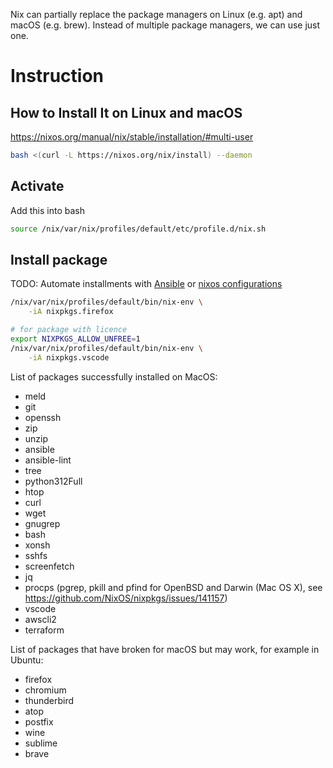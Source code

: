 Nix can partially replace the package managers on Linux (e.g. apt) and macOS (e.g. brew).
Instead of multiple package managers, we can use just one.

# Instruction

## How to Install It on Linux and macOS

https://nixos.org/manual/nix/stable/installation/#multi-user

```bash
bash <(curl -L https://nixos.org/nix/install) --daemon
```

## Activate

Add this into bash

```bash
source /nix/var/nix/profiles/default/etc/profile.d/nix.sh
```

## Install package

TODO: Automate installments with [Ansible](../ansible.com/README.md) or
[nixos configurations](https://nixos.org/manual/nixpkgs/stable/#sec-building-environment)

```bash
/nix/var/nix/profiles/default/bin/nix-env \
    -iA nixpkgs.firefox

# for package with licence
export NIXPKGS_ALLOW_UNFREE=1
/nix/var/nix/profiles/default/bin/nix-env \
    -iA nixpkgs.vscode

```

List of packages successfully installed on MacOS:

- meld
- git
- openssh
- zip
- unzip
- ansible
- ansible-lint
- tree
- python312Full
- htop
- curl
- wget
- gnugrep
- bash
- xonsh
- sshfs
- screenfetch
- jq
- procps (pgrep, pkill and pfind for OpenBSD and Darwin (Mac OS X), see https://github.com/NixOS/nixpkgs/issues/141157)
- vscode
- awscli2
- terraform

List of packages that have broken for macOS but may work, for example in Ubuntu:
- firefox
- chromium
- thunderbird
- atop
- postfix
- wine
- sublime
- brave
